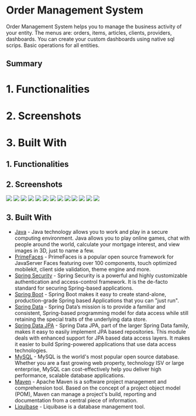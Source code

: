 # Order Management System

Order Management System helps you to manage the business activity of your entity. The menus are: orders, items, articles, clients, providers, dashboards.
You can create your custom dashboards using native sql scrips. Basic operations for all entities. 

## Summary
# 1. Functionalities
# 2. Screenshots
# 3. Built With

## 1. Functionalities

## 2. Screenshots
<img src = "/src/main/resources/screenshots/oms-login-page.png">
<img src = "/src/main/resources/screenshots/oms-main-page.png">
<img src = "/src/main/resources/screenshots/oms-items-list.png">
<img src = "/src/main/resources/screenshots/oms-item-create.png">
<img src = "/src/main/resources/screenshots/oms-article-create.png">
<img src = "/src/main/resources/screenshots/oms-create-article.png">
<img src = "/src/main/resources/screenshots/oms-create-new-item.png">
<img src = "/src/main/resources/screenshots/oms-inventory-create-page.png">
<img src = "/src/main/resources/screenshots/oms-order-create.png">
<img src = "/src/main/resources/screenshots/oms-person-create.png">
<img src = "/src/main/resources/screenshots/oms-unit-create.png">
<img src = "/src/main/resources/screenshots/oms-unit-of-measure-create.png">
<img src = "/src/main/resources/screenshots/oms-unit-type-create.png">

## 3. Built With

* [Java](https://www.java.com/en/download/) - Java technology allows you to work and play in a secure computing environment. Java allows you to play online games, chat with people around the world, calculate your mortgage interest, and view images in 3D, just to name a few.
* [PrimeFaces](https://www.primefaces.org/) - PrimeFaces is a popular open source framework for JavaServer Faces featuring over 100 components, touch optimized mobilekit, client side validation, theme engine and more.
* [Spring Security](https://spring.io/projects/spring-security) - Spring Security is a powerful and highly customizable authentication and access-control framework. It is the de-facto standard for securing Spring-based applications.
* [Spring Boot](https://spring.io/projects/spring-boot) - Spring Boot makes it easy to create stand-alone, production-grade Spring based Applications that you can "just run".
* [Spring Data](https://spring.io/projects/spring-data) - Spring Data’s mission is to provide a familiar and consistent, Spring-based programming model for data access while still retaining the special traits of the underlying data store.
* [Spring Data JPA](https://spring.io/projects/spring-data-jpa) - Spring Data JPA, part of the larger Spring Data family, makes it easy to easily implement JPA based repositories. This module deals with enhanced support for JPA based data access layers. It makes it easier to build Spring-powered applications that use data access technologies.
* [MySQL](https://www.mysql.com/) - MySQL is the world's most popular open source database. Whether you are a fast growing web property, technology ISV or large enterprise, MySQL can cost-effectively help you deliver high performance, scalable database applications.
* [Maven](https://maven.apache.org/) - Apache Maven is a software project management and comprehension tool. Based on the concept of a project object model (POM), Maven can manage a project's build, reporting and documentation from a central piece of information. 
* [Liquibase](https://www.liquibase.org/) - Liquibase is a database management tool. 

